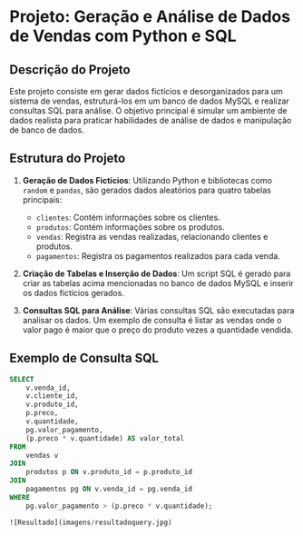 # Projeto: Geração e Análise de Dados de Vendas com Python e SQL

## Descrição do Projeto

Este projeto consiste em gerar dados fictícios e desorganizados para um sistema de vendas, estruturá-los em um banco de dados MySQL e realizar consultas SQL para análise. O objetivo principal é simular um ambiente de dados realista para praticar habilidades de análise de dados e manipulação de banco de dados.

## Estrutura do Projeto

1. **Geração de Dados Fictícios**: Utilizando Python e bibliotecas como `random` e `pandas`, são gerados dados aleatórios para quatro tabelas principais:
    - `clientes`: Contém informações sobre os clientes.
    - `produtos`: Contém informações sobre os produtos.
    - `vendas`: Registra as vendas realizadas, relacionando clientes e produtos.
    - `pagamentos`: Registra os pagamentos realizados para cada venda.

2. **Criação de Tabelas e Inserção de Dados**: Um script SQL é gerado para criar as tabelas acima mencionadas no banco de dados MySQL e inserir os dados fictícios gerados.

3. **Consultas SQL para Análise**: Várias consultas SQL são executadas para analisar os dados. Um exemplo de consulta é listar as vendas onde o valor pago é maior que o preço do produto vezes a quantidade vendida.

## Exemplo de Consulta SQL

```sql
SELECT 
    v.venda_id,
    v.cliente_id,
    v.produto_id,
    p.preco,
    v.quantidade,
    pg.valor_pagamento,
    (p.preco * v.quantidade) AS valor_total
FROM 
    vendas v
JOIN 
    produtos p ON v.produto_id = p.produto_id
JOIN 
    pagamentos pg ON v.venda_id = pg.venda_id
WHERE 
    pg.valor_pagamento > (p.preco * v.quantidade);

![Resultado](imagens/resultadoquery.jpg)
  
